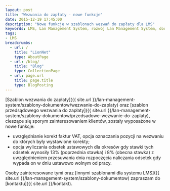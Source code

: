```yaml
---
layout: post
title: "Wezwania do zapłaty - nowe funkcje"
date: 2015-12-19 17:45:00
description: "Nowe funkcje w szablonach wezwań do zapłaty dla LMS"
keywords: LMS, Lan Management System, rozwój Lan Management System, dodatki, komponenty, LMS GIT, LMS INET, wezwania do zapłaty, odsetki ustawowe, korekty faktur
tags:
- LMS
breadcrumbs:
  - url: /
    title: "LionNet"
    type: AboutPage
  - url: /blog/
    title: "Blog"
    type: CollectionPage
  - url: page.url
    title: page.title
    type: BlogPosting
---
```


[Szablon wezwania do zapłaty]({{ site.url }}/lan-management-system/szablony-dokumentow/wezwanie-do-zaplaty)
oraz 
[szablon przedsądowego wezwania do zapłaty]({{ site.url }}/lan-management-system/szablony-dokumentow/przedsadowe-wezwanie-do-zaplaty), 
cieszące się sporym zainteresowaniem klientów, zostały wyposażone w nowe funkcje:

 * uwzględnianie korekt faktur VAT, opcja oznaczania pozycji na wezwaniu do których 
były wystawione korekty;
 * opcja wyliczania odsetek ustawowych dla okresów gdy stawki tych odsetek wynosiły
13% (poprzednia stawka) i 8% (obecna stawka) z uwzględnieniem przesuwania dnia
rozpoczęcia naliczania odsetek gdy wypada on w dniu ustawowo wolnym od pracy.

Osoby zainteresowane tymi oraz [innymi szablonami dla systemu LMS]({{ site.url }}/lan-management-system/szablony-dokumentow)
zapraszam do [kontaktu]({{ site.url }}/kontakt).

